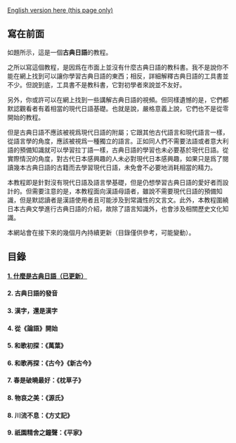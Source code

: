 [English version here (this page only)](index_en)

## 寫在前面

如題所示，這是一個**古典日語**的教程。

之所以寫這個教程，是因爲在市面上並沒有什麼古典日語的教科書。我不是說你不能在網上找到可以讓你學習古典日語的東西；相反，詳細解釋古典日語的工具書並不少。但說到底，工具書不是教科書，它對初學者來說並不友好。

另外，你或許可以在網上找到一些講解古典日語的視頻。但同樣遺憾的是，它們都默認觀看者有着相當的現代日語基礎。也就是說，嚴格意義上說，它們也不是從零開始的教程。

但是古典日語不應該被視爲現代日語的附屬；它跟其他古代語言和現代語言一樣，從語言學的角度，應該被視爲一種獨立的語言。正如同人們不需要法語或者意大利語的預備知識就可以學習拉丁語一樣，古典日語的學習也未必要基於現代日語。從實際情況的角度，對古代日本感興趣的人未必對現代日本感興趣，如果只是爲了閱讀幾本古典日語的古籍而去學習現代日語，未免會不必要地消耗相當的精力。

本教程即是針對沒有現代日語及語言學基礎，但是仍想學習古典日語的愛好者而設計的。但需要注意的是，本教程面向漢語母語者，雖說不需要現代日語的預備知識，但是默認讀者是漢語使用者且可能涉及到常識性的文言文。此外，本教程圍繞日本古典文學進行古典日語的介紹，故除了語言知識外，也會涉及相關歷史文化知識。

本網站會在接下來的幾個月內持續更新（目錄僅供參考，可能變動）。



## 目錄

#### [1. 什麼是古典日語（已更新）](chapter_1)

#### 2. 古典日語的發音

#### 3. 漢字，還是漢字

#### 4. 從《論語》開始

#### 5. 和歌初探：《萬葉》

#### 6. 和歌再探：《古今》《新古今》

#### 7. 春是破曉最好：《枕草子》

#### 8. 物哀之美：《源氏》

#### 8. 川流不息：《方丈記》

#### 9. 祇園精舍之鐘聲：《平家》


